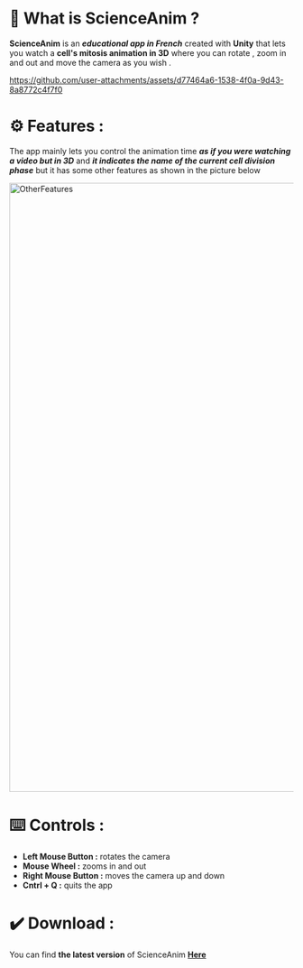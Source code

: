 # :dna: What is ScienceAnim ? 
**ScienceAnim** is an ***educational app in French*** created  with **Unity** that lets you watch a **cell's mitosis animation in 3D** where you can rotate , zoom in and out and move the camera as you wish .



https://github.com/user-attachments/assets/d77464a6-1538-4f0a-9d43-8a8772c4f7f0


# :gear: Features :
The app mainly lets you control the animation time ***as if you were watching a video but in 3D*** and ***it indicates the name of the current cell division phase*** but it has some other features as shown in the picture below 

<img width="1920" height="1080" alt="OtherFeatures" src="https://github.com/user-attachments/assets/dc8df296-d45a-4893-9acc-b0667e8acccb" />


# :keyboard: Controls :
- **Left Mouse Button :** rotates the camera
- **Mouse Wheel :** zooms in and out
- **Right Mouse Button :** moves the camera up and down
- **Cntrl + Q :** quits the app

# :heavy_check_mark: Download :
You can find **the latest version** of ScienceAnim [**Here**](https://github.com/YWilix/ScienceAnim/releases/latest)
